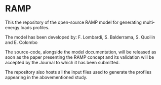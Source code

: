 # RAMP
This the repository of the open-source RAMP model for generating multi-energy loads profiles.

The model has been developed by:
F. Lombardi, S. Balderrama, S. Quoilin and E. Colombo

The source-code, alongside the model documentation, will be released as soon as the paper presenting the RAMP concept and its validation will be accepted by the Journal to which it has been submitted.

The repository also hosts all the input files used to generate the profiles appearing in the abovementioned study.
